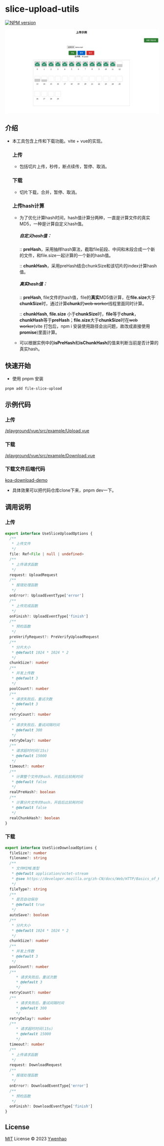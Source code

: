 # slice-upload-utils

[![NPM version](https://img.shields.io/npm/v/slice-upload-utils?color=a1b858&label=)](https://www.npmjs.com/package/slice-upload-utils)


<p align="center">
  <img src="./des.png" />
</p>

## 介绍

* 本工具包含上传和下载功能。vite + vue的实现。


  ### 上传

  - 包括切片上传，秒传，断点续传，暂停、取消。

  ### 下载

  - 切片下载，合并，暂停、取消。

  ### 上传hash计算

  - 为了优化计算hash时间，hash值计算分两种，一直是计算文件的真实MD5，一种是计算自定义hash值。

    ##### 自定义hash值：

     :: **preHash**，采用抽样hash算法，截取file前段、中间和末段合成一个新的文件，和file.size一起计算的一个新的hash值。

    :: **chunkHash**，采用preHash结合chunkSize和该切片的index计算hash值。

    ##### 真实hash值：

    :: **preHash**, file文件的hash值，file的**真实**MD5值计算，在**file.size**大于**chunkSize**时，通过计算**chunk**的~~web worker~~线程里面同时计算。

    :: **chunkHash**, **file.size** 小于**chunkSize**时，**file**等于**chunk**，**chunkHash**等于**preHash**；**file.size**大于**chunkSize**时在~~web worker~~(vite 打包后，npm i 安装使用路径会出问题，故改成直接使用**promise**)里面计算。

  - 可以根据实例中的**isPreHash**和**isChunkHash**的值来判断当前是否计算的真实hash。


## 快速开始

 * 使用 pnpm 安装

  ```shell
pnpm add file-slice-upload
  ```

 ## 示例代码
### 上传
[/playground/vue/src/example/Upload.vue](./playground/vue/src/example/Upload.vue)
### 下载
[/playground/vue/src/example/Download.vue](./playground/vue/src/example/Download.vue)

### 下载文件后端代码
[koa-download-demo](https://github.com/ywenhao/koa-download-demo)

- 具体效果可以把代码仓库clone下来，pnpm dev一下。

## 调用说明

### 上传
```ts
export interface UseSliceUploadOptions {
  /**
   * 上传文件
   */
  file: Ref<File | null | undefined>
  /**
   * 上传请求函数
   */
  request: UploadRequest
  /**
   * 报错处理函数
   */
  onError?: UploadEventType['error']
  /**
   * 上传完成函数
   */
  onFinish?: UploadEventType['finish']
  /**
   * 预检函数
   */
  preVerifyRequest?: PreVerifyUploadRequest
  /**
   * 分片大小
   * @default 1024 * 1024 * 2
   */
  chunkSize?: number
  /**
   * 并发上传数
   * @default 3
   */
  poolCount?: number
  /**
   * 请求失败后，重试次数
   * @default 3
   */
  retryCount?: number
  /**
   * 请求失败后，重试间隔时间
   * @default 300
   */
  retryDelay?: number
  /**
   * 请求超时时间(15s)
   * @default 15000
   */
  timeout?: number
  /**
   * 计算整个文件的hash，开启后比较耗时间
   * @default false
   */
  realPreHash?: boolean
  /**
   * 计算分片文件的hash，开启后比较耗时间
   * @default false
   */
  realChunkHash?: boolean
}
```

### 下载
```ts
export interface UseSliceDownloadOptions {
  fileSize?: number
  filename?: string
  /**
   * 文件MIME类型
   * @default application/octet-stream
   * @see https://developer.mozilla.org/zh-CN/docs/Web/HTTP/Basics_of_HTTP/MIME_types/Common_types
   */
  fileType?: string
  /**
   * 是否自动保存
   * @default true
   */
  autoSave?: boolean
  /**
   * 分片大小
   * @default 1024 * 1024 * 2
   */
  chunkSize?: number
  /**
   * 并发上传数
   * @default 3
   */
  poolCount?: number
  /**
     * 请求失败后，重试次数
     * @default 3
     */
  retryCount?: number
  /**
     * 请求失败后，重试间隔时间
     * @default 300
     */
  retryDelay?: number
  /**
     * 请求超时时间(15s)
     * @default 15000
     */
  timeout?: number
  /**
   * 上传请求函数
   */
  request: DownloadRequest
  /**
   * 报错处理函数
   */
  onError?: DownloadEventType['error']
  /**
   * 预检函数
   */
  onFinish?: DownloadEventType['finish']
}
```

## License

[MIT](./LICENSE) License © 2023 [Ywenhao](https://github.com/ywenhao)